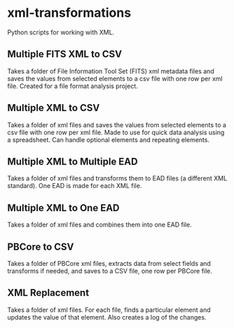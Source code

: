 # xml-transformations
Python scripts for working with XML.

## Multiple FITS XML to CSV
Takes a folder of File Information Tool Set (FITS) xml metadata files and saves the values from selected elements to a csv file with one row per xml file. Created for a file format analysis project.

## Multiple XML to CSV
Takes a folder of xml files and saves the values from selected elements to a csv file with one row per xml file. Made to use for quick data analysis using a spreadsheet. Can handle optional elements and repeating elements.

## Multiple XML to Multiple EAD
Takes a folder of xml files and transforms them to EAD files (a different XML standard). One EAD is made for each XML file.

## Multiple XML to One EAD
Takes a folder of xml files and combines them into one EAD file.

## PBCore to CSV
Takes a folder of PBCore xml files, extracts data from select fields and transforms if needed, and saves to a CSV file, one row per PBCore file.

## XML Replacement
Takes a folder of xml files. For each file, finds a particular element and updates the value of that element. Also creates a log of the changes.
